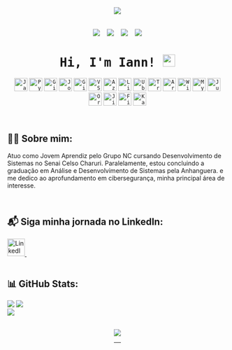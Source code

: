 
<div align="center">
  <img src="https://capsule-render.vercel.app/api?type=waving&height=150&color=&color=FFFFFF&text=Welcome!%20&fontSize=20&textBg=false&descAlign=60&descAlignY=60&reversal=false"/>
</div>


<div align="center" style="margin: 0 auto; width: fit-content;">
</br><br>


<div id="toc" align="center">
  <img src="https://api.visitorbadge.io/api/VisitorHit?user=iannxz&repo=github-visitors-badge&label=%F0%9F%91%80%20VISITORS&countColor=%23F3F8FF&labelColor=black"  />
  &nbsp;&nbsp;
  <img src="https://img.shields.io/github/followers/iannxz?style=for-the-badge&label=%F0%9F%91%A5%20Followers&labelColor=black&color=%23F3F8FF" />
  &nbsp;&nbsp;
  <img src="https://img.shields.io/badge/dynamic/json?label=%F0%9F%93%A6%20REPOSITORIES&labelColor=black&color=%23F3F8FF&style=for-the-badge&query=public_repos&url=https://api.github.com/users/iannxz" />
  &nbsp;&nbsp;
  <img src="https://img.shields.io/github/stars/iannxz?style=for-the-badge&label=%E2%AD%90%20Stars&labelColor=black&color=%23F3F8FF" />


  <ul style="list-style: none">
    <summary>
      <h1>
   <samp>Hi, I'm
          <b>Iann!</b>
        </samp>
        <img src="https://media.giphy.com/media/hvRJCLFzcasrR4ia7z/giphy.gif" width="28">
      </h1>

</div>



<div align=center>

<code><img width="30px" src="https://cdn.jsdelivr.net/gh/devicons/devicon/icons/javascript/javascript-original.svg" title="JavaScript"/></code>
<code><img width="30px" src="https://cdn.jsdelivr.net/gh/devicons/devicon/icons/python/python-original.svg" title="Python"/></code>
<code><img width="30px" src="https://cdn.jsdelivr.net/gh/devicons/devicon/icons/git/git-original.svg" title="Git"/></code>
<code><img width="30px" src="https://img.icons8.com/ios-filled/50/password.png" title="John the Ripper"/></code>
<code><img width="30px" src="https://cdn.jsdelivr.net/gh/devicons/devicon/icons/github/github-original.svg" title="GitHub"/></code>
<code><img width="30px" src="https://cdn.jsdelivr.net/gh/devicons/devicon/icons/vscode/vscode-original.svg" title="VS Code"/></code>
<code><img width="30px" src="https://cdn.jsdelivr.net/gh/devicons/devicon/icons/azure/azure-original.svg" title="Azure"/></code>
<code><img width="30px" src="https://cdn.jsdelivr.net/gh/devicons/devicon/icons/linux/linux-original.svg" title="Linux"/></code>
<code><img width="30px" src="https://cdn.jsdelivr.net/gh/devicons/devicon/icons/ubuntu/ubuntu-plain.svg" title="Ubuntu"/></code>
<code><img width="30px" src="https://cdn.jsdelivr.net/gh/devicons/devicon/icons/trello/trello-plain.svg" title="Trello"/></code>
<code><img width="30px" src="https://cdn.jsdelivr.net/gh/devicons/devicon/icons/arduino/arduino-original.svg" title="Arduino"/></code>
<code><img width="30px" src="https://cdn.simpleicons.org/wireshark/1679A7" title="Wireshark"/></code>
<code><img width="30px" src="https://cdn.jsdelivr.net/gh/devicons/devicon/icons/mysql/mysql-original-wordmark.svg" title="MySQL"/></code>
<code><img width="30px" src="https://cdn.jsdelivr.net/gh/devicons/devicon/icons/jupyter/jupyter-original.svg" title="Jupyter Notebook"/></code>
<code><img width="30px" src="https://upload.wikimedia.org/wikipedia/commons/5/50/Oracle_logo.svg" title="Oracle APEX"/></code>
<code><img width="30px" src="https://cdn.simpleicons.org/jira/0052CC" title="Jira"/></code>
<code><img width="30px" src="https://img.icons8.com/ios-filled/50/firewall.png" title="Firewall"/></code>
<code><img width="30px" src="https://cdn.simpleicons.org/kalilinux/557C94" title="Kali Linux"/></code>


<br>
<div class="row" align="left">
  
## 🙋🏻 Sobre mim:

Atuo como Jovem Aprendiz pelo Grupo NC cursando Desenvolvimento de Sistemas no Senai Celso Charuri. Paralelamente, estou concluindo a graduação em Análise e Desenvolvimento de Sistemas pela Anhanguera. e me dedico ao aprofundamento em cibersegurança, minha principal área de interesse.

<br>

## 📬  Siga minha jornada no LinkedIn:
<a href="https://www.linkedin.com/in/iannarthur/" target="_blank">
  <img src="https://upload.wikimedia.org/wikipedia/commons/c/ca/LinkedIn_logo_initials.png" width="40" alt="LinkedIn">
</a>
⠀⠀⠀⠀⠀
</details>

</div>
<div class="row" align="left">


  



<br>
<div class="row" align="left">

        
## 📊 GitHub Stats:
![](https://github-readme-stats.vercel.app/api?username=iannxz&theme=material-palenight&hide_border=false&include_all_commits=false&count_private=false)
![](https://github-readme-streak-stats.herokuapp.com/?user=iannxz&theme=material-palenight&hide_border=false)<br/>
![](https://github-readme-stats.vercel.app/api/top-langs/?username=iannxz&theme=material-palenight&hide_border=false&include_all_commits=false&count_private=false&layout=compact)


<br> 
<div align="center" style="margin: 0 auto; width: fit-content;">
<img src="https://media.giphy.com/media/v1.Y2lkPTc5MGI3NjExbzJ2dmN4eGNyYXZzYTlhNmtlemRpYXJubnR5MTRodWlvOWRwYno0YyZlcD12MV9naWZzX3NlYXJjaCZjdD1n/MDJ9IbxxvDUQM/giphy.gif" />

---
